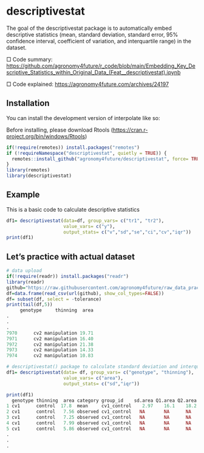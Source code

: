 <!-- README.md is generated from README.Rmd. Please edit that file -->
# descriptivestat
<!-- badges: start -->
<!-- badges: end -->

The goal of the descriptivestat package is to automatically embed descriptive statistics (mean, standard deviation, standard error, 95% confidence interval, coefficient of variation, and interquartile range) in the dataset.

□ Code summary: https://github.com/agronomy4future/r_code/blob/main/Embedding_Key_Descriptive_Statistics_within_Original_Data_(Feat__descriptivestat).ipynb

□ Code explained: https://agronomy4future.com/archives/24197

## Installation

You can install the development version of interpolate like so:

Before installing, please download Rtools (https://cran.r-project.org/bin/windows/Rtools)

``` r
if(!require(remotes)) install.packages("remotes")
if (!requireNamespace("descriptivestat", quietly = TRUE)) {
  remotes::install_github("agronomy4future/descriptivestat", force= TRUE)
}
library(remotes)
library(descriptivestat)
```

## Example

This is a basic code to calculate descriptive statistics

``` r
df1= descriptivestat(data=df, group_vars= c("tr1", "tr2"),
                     value_vars= c("y"),
                     output_stats= c("v","sd","se","ci","cv","iqr"))
print(df1)
```

## Let’s practice with actual dataset

``` r
# data upload 
if(!require(readr)) install.packages("readr")
library(readr)
github="https://raw.githubusercontent.com/agronomy4future/raw_data_practice/refs/heads/main/wheat_grain_grea_and_heat_tolerance.csv"
df=data.frame(read_csv(url(github), show_col_types=FALSE))
df= subset(df, select = -tolerance)
print(tail(df,5))
     genotype     thinning  area
.
.
.
7970      cv2 manipulation 19.71
7971      cv2 manipulation 16.40
7972      cv2 manipulation 21.38
7973      cv2 manipulation 14.33
7974      cv2 manipulation 10.83

# descriptivestat() package to calculate standard deviation and interquartile range
df1= descriptivestat(data= df, group_vars= c("genotype", "thinning"),
                     value_vars= c("area"),
                     output_stats= c("sd","iqr"))

print(df1)
  genotype thinning  area category group_id    sd.area Q1.area Q2.area Q3.area
1 cv1      control  17.8  mean     cv1_control    2.97    16.1    18.2    20.0
2 cv1      control   7.56 observed cv1_control   NA       NA      NA      NA  
3 cv1      control   7.25 observed cv1_control   NA       NA      NA      NA  
4 cv1      control   7.99 observed cv1_control   NA       NA      NA      NA  
5 cv1      control   5.86 observed cv1_control   NA       NA      NA      NA
.
.
.
